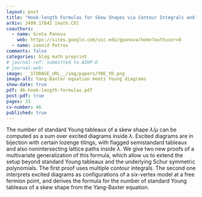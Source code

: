 ```yaml
---
layout: post
title: "Hook-length Formulas for Skew Shapes via Contour Integrals and Vertex Models"
arXiv: 2409.17842 [math.CO]
coauthors:
  - name: Greta Panova
    web: https://sites.google.com/usc.edu/gpanova/home?authuser=0
  - name: Leonid Petrov
comments: false
categories: blog math preprint
# journal-ref: submitted to AIHP-D
# journal-web: 
image: __STORAGE_URL__/img/papers/YBE_YD.png
image-alt: Yang-Baxter equation meets Young diagrams
show-date: true
pdf: 46-hook-length-formulas.pdf
post-pdf: true
pages: 33
cv-number: 46
published: true
---
```


The number of standard Young tableaux of a skew shape  $\lambda/\mu$ can be computed as a sum over excited diagrams inside $\lambda$. Excited diagrams are in bijection with certain lozenge tilings,  with flagged semistandard tableaux and also nonintersecting lattice paths inside $\lambda$. We give two new proofs of a multivariate generalization of this formula, which allow us to extend the setup beyond standard Young tableaux and the underlying Schur symmetric polynomials. The first proof uses multiple contour integrals. The second one interprets excited diagrams as configurations of a six-vertex model at a free fermion point, and derives the formula for the number of standard Young tableaux of a skew shape from the Yang-Baxter equation.
